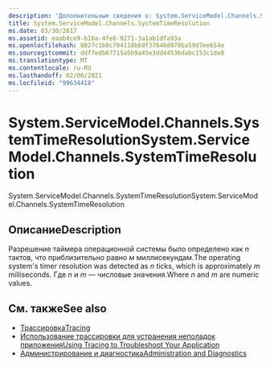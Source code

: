 ```yaml
---
description: 'Дополнительные сведения о: System.ServiceModel.Channels.SysТемтимересолутион'
title: System.ServiceModel.Channels.SystemTimeResolution
ms.date: 03/30/2017
ms.assetid: eaab4ce9-b16a-4fe8-9271-3a1ab1dfa93a
ms.openlocfilehash: 8027c1b0c704118b69f37640d970ba59d7ee654e
ms.sourcegitcommit: ddf7edb67715a5b9a45e3dd44536dabc153c1de0
ms.translationtype: MT
ms.contentlocale: ru-RU
ms.lasthandoff: 02/06/2021
ms.locfileid: "99634418"
---
```

# <a name="systemservicemodelchannelssystemtimeresolution"></a><span data-ttu-id="ee81a-103">System.ServiceModel.Channels.SystemTimeResolution</span><span class="sxs-lookup"><span data-stu-id="ee81a-103">System.ServiceModel.Channels.SystemTimeResolution</span></span>

<span data-ttu-id="ee81a-104">System.ServiceModel.Channels.SystemTimeResolution</span><span class="sxs-lookup"><span data-stu-id="ee81a-104">System.ServiceModel.Channels.SystemTimeResolution</span></span>  
  
## <a name="description"></a><span data-ttu-id="ee81a-105">Описание</span><span class="sxs-lookup"><span data-stu-id="ee81a-105">Description</span></span>  

 <span data-ttu-id="ee81a-106">Разрешение таймера операционной системы было определено как *n* тактов, что приблизительно равно *м* миллисекундам.</span><span class="sxs-lookup"><span data-stu-id="ee81a-106">The operating system's timer resolution was detected as *n* ticks, which is approximately *m* milliseconds.</span></span> <span data-ttu-id="ee81a-107">Где *n* и *m* — числовые значения.</span><span class="sxs-lookup"><span data-stu-id="ee81a-107">Where *n* and *m* are numeric values.</span></span>  
  
## <a name="see-also"></a><span data-ttu-id="ee81a-108">См. также</span><span class="sxs-lookup"><span data-stu-id="ee81a-108">See also</span></span>

- [<span data-ttu-id="ee81a-109">Трассировка</span><span class="sxs-lookup"><span data-stu-id="ee81a-109">Tracing</span></span>](index.md)
- [<span data-ttu-id="ee81a-110">Использование трассировки для устранения неполадок приложения</span><span class="sxs-lookup"><span data-stu-id="ee81a-110">Using Tracing to Troubleshoot Your Application</span></span>](using-tracing-to-troubleshoot-your-application.md)
- [<span data-ttu-id="ee81a-111">Администрирование и диагностика</span><span class="sxs-lookup"><span data-stu-id="ee81a-111">Administration and Diagnostics</span></span>](../index.md)
